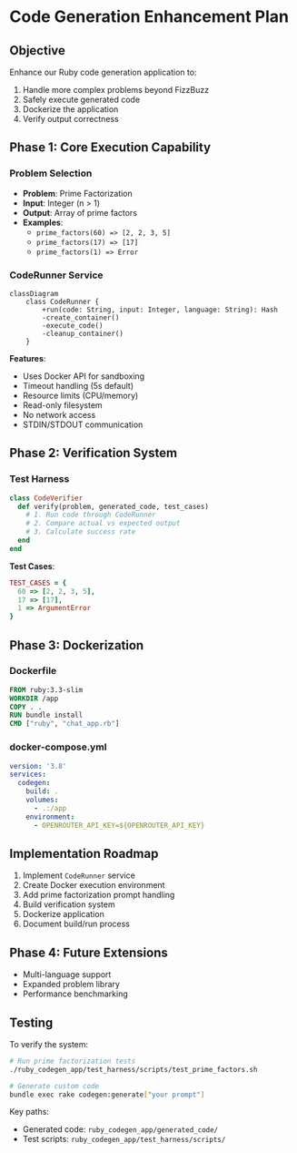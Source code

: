 # Code Generation Enhancement Plan

## Objective
Enhance our Ruby code generation application to:
1. Handle more complex problems beyond FizzBuzz
2. Safely execute generated code
3. Dockerize the application
4. Verify output correctness

## Phase 1: Core Execution Capability

### Problem Selection
- **Problem**: Prime Factorization
- **Input**: Integer (n > 1)
- **Output**: Array of prime factors
- **Examples**:
  - `prime_factors(60) => [2, 2, 3, 5]`
  - `prime_factors(17) => [17]`
  - `prime_factors(1) => Error`

### CodeRunner Service
```mermaid
classDiagram
    class CodeRunner {
        +run(code: String, input: Integer, language: String): Hash
        -create_container()
        -execute_code()
        -cleanup_container()
    }
```

**Features**:
- Uses Docker API for sandboxing
- Timeout handling (5s default)
- Resource limits (CPU/memory)
- Read-only filesystem
- No network access
- STDIN/STDOUT communication

## Phase 2: Verification System

### Test Harness
```ruby
class CodeVerifier
  def verify(problem, generated_code, test_cases)
    # 1. Run code through CodeRunner
    # 2. Compare actual vs expected output
    # 3. Calculate success rate
  end
end
```

**Test Cases**:
```ruby
TEST_CASES = {
  60 => [2, 2, 3, 5],
  17 => [17],
  1 => ArgumentError
}
```

## Phase 3: Dockerization

### Dockerfile
```dockerfile
FROM ruby:3.3-slim
WORKDIR /app
COPY . .
RUN bundle install
CMD ["ruby", "chat_app.rb"]
```

### docker-compose.yml
```yaml
version: '3.8'
services:
  codegen:
    build: .
    volumes:
      - .:/app
    environment:
      - OPENROUTER_API_KEY=${OPENROUTER_API_KEY}
```

## Implementation Roadmap
1. Implement `CodeRunner` service
2. Create Docker execution environment
3. Add prime factorization prompt handling
4. Build verification system
5. Dockerize application
6. Document build/run process

## Phase 4: Future Extensions
- Multi-language support
- Expanded problem library
- Performance benchmarking

## Testing

To verify the system:

```bash
# Run prime factorization tests
./ruby_codegen_app/test_harness/scripts/test_prime_factors.sh

# Generate custom code
bundle exec rake codegen:generate["your prompt"]
```

Key paths:
- Generated code: `ruby_codegen_app/generated_code/`
- Test scripts: `ruby_codegen_app/test_harness/scripts/`